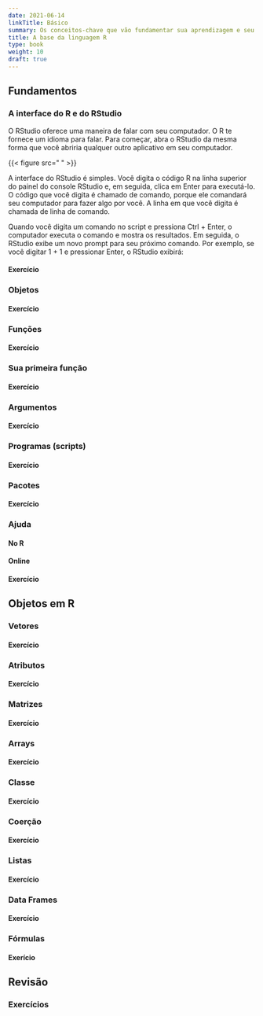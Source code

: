 ```yaml
---
date: 2021-06-14
linkTitle: Básico
summary: Os conceitos-chave que vão fundamentar sua aprendizagem e seu uso da língua
title: A base da linguagem R
type: book
weight: 10
draft: true
---
```


<!-- Precisamos dar um bom nome para a introdução -->

## Fundamentos

### A interface do R e do RStudio
O RStudio oferece uma maneira de falar com seu computador. O R te fornece um idioma para falar. 
Para começar, abra o RStudio da mesma forma que você abriria qualquer outro aplicativo em seu computador.

{{< figure src=" " >}}



A interface do RStudio é simples. Você digita o código R na linha superior do painel do console RStudio e, em seguida, clica em Enter para executá-lo. O código que você digita é chamado de comando, porque ele comandará seu computador para fazer algo por você. A linha em que você digita é chamada de linha de comando.

Quando você digita um comando no script e pressiona Ctrl + Enter, o computador executa o comando e mostra os resultados. Em seguida, o RStudio exibe um novo prompt para seu próximo comando. Por exemplo, se você digitar 1 + 1 e pressionar Enter, o RStudio exibirá:



#### Exercício

### Objetos

#### Exercício

### Funções

#### Exercício

### Sua primeira função

#### Exercício

### Argumentos

#### Exercício

### Programas (scripts)

#### Exercício

### Pacotes

#### Exercício

### Ajuda

#### No R

#### Online

#### Exercício

## Objetos em R

### Vetores

#### Exercício

### Atributos

#### Exercício

### Matrizes

#### Exercício

### Arrays

#### Exercício

### Classe

#### Exercício

### Coerção

#### Exercício

### Listas

#### Exercício

### Data Frames

#### Exercício

### Fórmulas

#### Exerício

## Revisão

### Exercícios
